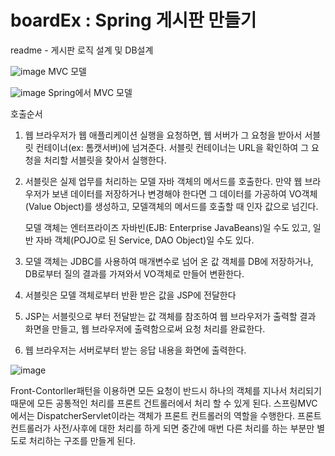 # boardEx : Spring  게시판 만들기

  readme
    - 게시판 로직 설계 및  DB설계


![image](https://user-images.githubusercontent.com/103628866/228254972-37a90e23-e2ce-4035-8ab0-5f7812006a12.png)
MVC 모델

![image](https://user-images.githubusercontent.com/103628866/228255182-620c23c2-81f7-4998-b615-8fc9840aed29.png)
Spring에서 MVC 모델

호출순서
  1. 웹 브라우저가 웹 애플리케이션 실행을 요청하면, 웹 서버가 그 요청을 받아서 서블릿 컨테이너(ex: 톰캣서버)에 넘겨준다. 
     서블릿 컨테이너는 URL을 확인하여 그 요청을 처리할 서블릿을 찾아서 실행한다.
  2. 서블릿은 실제 업무를 처리하는 모델 자바 객체의 메서드를 호출한다.
     만약 웹 브라우저가 보낸 데이터를 저장하거나 변경해야 한다면 그 데이터를 가공하여 VO객체(Value Object)를 생성하고, 모델객체의 메서드를 호출할 때 인자 값으로 넘긴다.
    
     모델 객체는 엔터프라이즈 자바빈(EJB: Enterprise JavaBeans)일 수도 있고, 일반 자바 객체(POJO로 된 Service, DAO Object)일 수도 있다.
  3. 모델 객체는 JDBC를 사용하여 매개변수로 넘어 온 값 객체를 DB에 저장하거나, DB로부터 질의 결과를 가져와서 VO객체로 만들어 변환한다.
  4. 서블릿은 모델 객체로부터 반환 받은 값을 JSP에 전달한다
  5. JSP는 서블릿으로 부터 전달받는 값 객체를 참조하여 웹 브라우저가 출력할 결과 화면을 만들고, 웹 브라우저에 출력함으로써 요청 처리를 완료한다.
  6. 웹 브라우저는 서버로부터 받는 응답 내용을 화면에 출력한다.

![image](https://user-images.githubusercontent.com/103628866/228257609-20025c5e-257f-4644-86e6-bc57409e922d.png)

  Front-Contorller패턴을 이용하면 모든 요청이 반드시 하나의 객체를 지나서 처리되기 때문에 모든 공통적인 처리를 프론트 건트롤러에서 처리 할 수 있게 된다.
  스프링MVC에서는 DispatcherServlet이라는 객체가 프론트 컨트롤러의 역할을 수행한다.
  프론트 컨트롤러가 사전/사후에 대한 처리를 하게 되면 중간에 매번 다른 처리를 하는 부분만 별도로 처리하는 구조를 만들게 된다.
